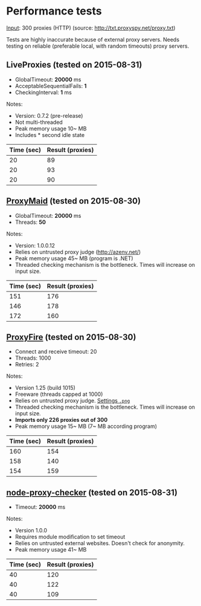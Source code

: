 # Performance tests
[Input](input.txt): 300 proxies (HTTP) (source: http://txt.proxyspy.net/proxy.txt)

Tests are highly inaccurate because of external proxy servers. Needs testing on reliable (preferable local, with random timeouts) proxy servers.

## LiveProxies (tested on 2015-08-31)
 - GlobalTimeout: **20000** ms
 - AcceptableSequentialFails: **1**
 - CheckingInterval: **1** ms

Notes:
 - Version: 0.7.2 (pre-release)
 - Not multi-threaded
 - Peak memory usage 10~ MB
 - Includes * second idle state

Time (sec)  | Result (proxies)
----------- | -------------
20          | 89
20          | 93
20          | 90
## [ProxyMaid](https://github.com/runarbu/ProxyMaid) (tested on 2015-08-30)
 - GlobalTimeout: **20000** ms
 - Threads: **50**

Notes:
 - Version: 1.0.0.12
 - Relies on untrusted proxy judge (http://azenv.net/)
 - Peak memory usage 45~ MB (program is .NET)
 - Threaded checking mechanism is the bottleneck. Times will increase on input size.

Time (sec)  | Result (proxies)
----------- | -------------
151         | 176
146         | 178
172         | 160
## [ProxyFire](http://www.proxyfire.net/) (tested on 2015-08-30)
 - Connect and receive timeout: 20
 - Threads: 1000
 - Retries: 2

Notes:
 - Version 1.25 (build 1015)
 - Freeware (threads capped at 1000)
 - Relies on untrusted proxy judge. [Settings `.png`](ProxyFireSettings.png)
 - Threaded checking mechanism is the bottleneck. Times will increase on input size.
 - **Imports only 226 proxies out of 300**
 - Peak memory usage 15~ MB (7~ MB according program)

Time (sec)  | Result (proxies)
----------- | -------------
160         | 154
158         | 140
154         | 159
## [node-proxy-checker](https://github.com/scastiel/node-proxy-checker) (tested on 2015-08-31)
 - Timeout: **20000** ms

Notes:
 - Version 1.0.0
 - Requires module modification to set timeout
 - Relies on untrusted external websites. Doesn't check for anonymity.
 - Peak memory usage 41~ MB

Time (sec)  | Result (proxies)
----------- | -------------
40          | 120
40          | 122
40          | 109